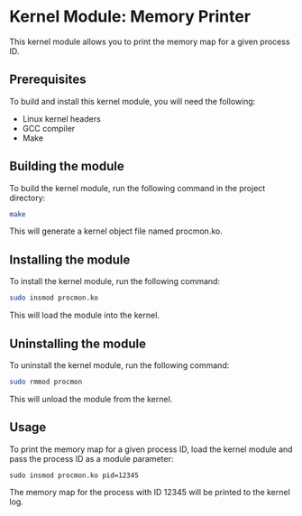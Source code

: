 Kernel Module: Memory Printer
=============================

This kernel module allows you to print the memory map for a given process ID.

Prerequisites
-------------

To build and install this kernel module, you will need the following:

- Linux kernel headers
- GCC compiler
- Make

Building the module
-------------------

To build the kernel module, run the following command in the project directory:

```sh
make
```

This will generate a kernel object file named procmon.ko.

Installing the module
---------------------

To install the kernel module, run the following command:

```sh
sudo insmod procmon.ko
```

This will load the module into the kernel.

Uninstalling the module
-----------------------

To uninstall the kernel module, run the following command:

```sh
sudo rmmod procmon
```

This will unload the module from the kernel.

Usage
-----

To print the memory map for a given process ID, load the kernel module and pass
the process ID as a module parameter:

```
sudo insmod procmon.ko pid=12345
```

The memory map for the process with ID 12345 will be printed to the kernel log.
